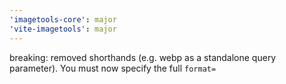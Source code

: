 ```yaml
---
'imagetools-core': major
'vite-imagetools': major
---
```


breaking: removed shorthands (e.g. webp as a standalone query parameter). You must now specify the full `format=`
